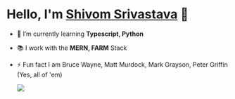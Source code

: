 # Hello, I'm **[Shivom Srivastava](https://shivom.me)** 👋

- 🌱 I’m currently learning **Typescript, Python**

-  📚 I work with the **MERN, FARM** Stack

- ⚡ Fun fact I am Bruce Wayne, Matt Murdock, Mark Grayson, Peter Griffin (Yes, all of 'em)


  <img align="center" src="https://github-readme-stats.vercel.app/api?username=guchii&show_icons=true&theme=dracula" />

